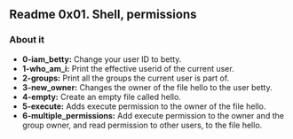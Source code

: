## Readme 0x01. Shell, permissions

### About it

- **0-iam_betty:** Change your user ID to betty.
- **1-who_am_i:** Print the effective userid of the current user.
- **2-groups:** Print all the groups the current user is part of.
- **3-new_owner:** Changes the owner of the file hello to the user betty.
- **4-empty:** Create an empty file called hello.
- **5-execute:** Adds execute permission to the owner of the file hello.
- **6-multiple_permissions:** Add execute permission to the owner and the group owner, and read permission to other users, to the file hello.